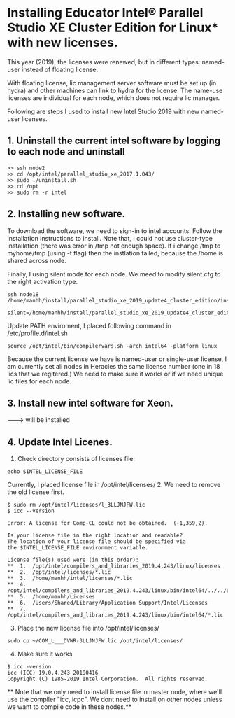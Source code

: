 # Installing Educator Intel® Parallel Studio XE Cluster Edition for Linux* with new licenses.

This year (2019), the licenses were renewed, but in different types: named-user instead of floating license. 

With floating license, lic management server software must be set up (in hydra) and other machines
can link to hydra for the license. The name-use licenses are individual for each node, which does 
not require lic manager.

Following are steps I used to install new Intel Studio 2019 with new named-user licenses.
## 1. Uninstall the current intel software by logging to each node and uninstall 
```
>> ssh node2
>> cd /opt/intel/parallel_studio_xe_2017.1.043/
>> sudo ./uninstall.sh 
>> cd /opt
>> sudo rm -r intel
```

## 2. Installing new software. 
To download the software, we need to sign-in to intel accounts. 
Follow the installation instructions to install. Note that, I could not use cluster-type installation (there was error in /tmp not enough space). If i change /tmp to myhome/tmp (using -t flag) then the instlation failed, because the /home is shared across node.

Finally, I using silent mode for each node. We meed to modify silent.cfg to the right activation type.
```
ssh node18 /home/manhh/install/parallel_studio_xe_2019_update4_cluster_edition/install.sh --silent=/home/manhh/install/parallel_studio_xe_2019_update4_cluster_edition/silent.cfg
```
Update PATH enviroment, I placed following command in /etc/profile.d/intel.sh 
```
source /opt/intel/bin/compilervars.sh -arch intel64 -platform linux
```
Because the current license we have is named-user or single-user license, I am currently set all nodes in
Heracles the same license number (one in 18 lics that we regitered.)
We need to make sure it works or if we need unique lic files for each node. 


## 3. Install new intel software for Xeon. 
---> will be installed

## 4. Update Intel Licenes. 
1. Check directory consists of licenses file: 
```
echo $INTEL_LICENSE_FILE 
```
Currently, I placed license file in /opt/intel/licenses/ 
2. We need to remove the old license first. 
```
$ sudo rm /opt/intel/licenses/l_3LLJNJFW.lic
$ icc --version

Error: A license for Comp-CL could not be obtained.  (-1,359,2).

Is your license file in the right location and readable?
The location of your license file should be specified via
the $INTEL_LICENSE_FILE environment variable.

License file(s) used were (in this order):
**  1.  /opt/intel/compilers_and_libraries_2019.4.243/linux/licenses
**  2.  /opt/intel/licenses/*.lic
**  3.  /home/manhh/intel/licenses/*.lic
**  4.  /opt/intel/compilers_and_libraries_2019.4.243/linux/bin/intel64/../../Licenses
**  5.  /home/manhh/Licenses
**  6.  /Users/Shared/Library/Application Support/Intel/Licenses
**  7.  /opt/intel/compilers_and_libraries_2019.4.243/linux/bin/intel64/*.lic
```
3. Place the new license file into /opt/intel/licenses/ 
```
sudo cp ~/COM_L___DVWR-3LLJNJFW.lic /opt/intel/licenses/
```
4. Make sure it works
```
$ icc -version
icc (ICC) 19.0.4.243 20190416
Copyright (C) 1985-2019 Intel Corporation.  All rights reserved.
```

** Note that we only need to install license file in master node, where we'll use the compiler "icc, icpc". We dont need to install on other nodes
unless we want to compile code in these nodes.**


